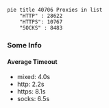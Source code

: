 
```mermaid
pie title 40706 Proxies in list
    "HTTP" : 28622
    "HTTPS": 10767
    "SOCKS" : 8483
```

### Some Info
#### Average Timeout

- mixed: 4.0s
- http: 2.2s
- https: 8.1s
- socks: 6.5s